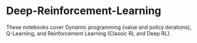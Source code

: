 # Deep-Reinforcement-Learning
These notebooks cover Dynamic programming (value and policy iterations), Q-Learning, and Reinforcement Learning (Classic RL and Deep RL).
